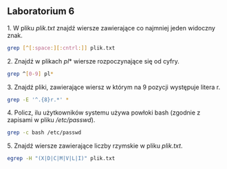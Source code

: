 ## Laboratorium 6


1\. W pliku *plik.txt* znajdź wiersze zawierające co najmniej jeden widoczny znak.

```sh
grep [^[:space:][:cntrl:]] plik.txt
```

2\. Znajdź w plikach *pl** wiersze rozpoczynające się od cyfry.

```sh
grep ^[0-9] pl*
```

3\. Znajdź pliki, zawierające wiersz w którym na 9 pozycji występuje litera r.

```sh
grep -E '^.{8}r.*' *
```

4\. Policz, ilu użytkowników systemu używa powłoki bash (zgodnie z zapisami w pliku */etc/passwd*).

```sh
grep -c bash /etc/passwd
```

5\. Znajdź wiersze zawierające liczby rzymskie w pliku *plik.txt*.

```sh
egrep -H "(X|D|C|M|V|L|I)" plik.txt
```
